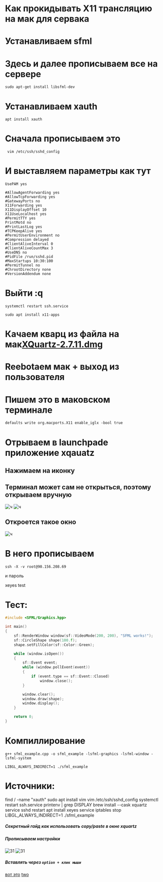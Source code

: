 # Как прокидывать X11 трансляцию на мак для сервака

# Устанавливаем sfml 
# Здесь и далее прописываем все на сервере
`sudo apt-get install libsfml-dev`
# Устанавливаем xauth
`apt install xauth`

# Сначала прописываем это
` vim /etc/ssh/sshd_config`

# И выставляем параметры как тут
```
UsePAM yes

#AllowAgentForwarding yes
#AllowTcpForwarding yes
#GatewayPorts no
X11Forwarding yes
X11DisplayOffset 10
X11UseLocalhost yes
#PermitTTY yes
PrintMotd no
#PrintLastLog yes
#TCPKeepAlive yes
#PermitUserEnvironment no
#Compression delayed
#ClientAliveInterval 0
#ClientAliveCountMax 3
#UseDNS no
#PidFile /run/sshd.pid
#MaxStartups 10:30:100
#PermitTunnel no
#ChrootDirectory none
#VersionAddendum none
```
# Выйти :q

`systemctl restart ssh.service`

`sudo apt install x11-apps`




# Качаем кварц из файла на мак[XQuartz-2.7.11.dmg](/XQuartz-2.7.11.dmg)

# Reebotаем мак + выход из пользователя

# Пишем это в маковском терминале
`defaults write org.macports.X11 enable_iglx -bool true`

# Отрываем в launchpadе приложение xqauatz
## Нажимаем на иконку

## Терминал может сам не открыться, поэтому открываем вручную
![ч](/images/74.png)
![ч](/images/75.png)
## Откроется такое окно
![ч](/images/76.png)

# В него прописываем 
`ssh -X -v root@90.156.208.69`

и пароль

xeyes test





# Тест:
```C++
#include <SFML/Graphics.hpp>

int main()
{
    sf::RenderWindow window(sf::VideoMode(200, 200), "SFML works!");
    sf::CircleShape shape(100.f);
    shape.setFillColor(sf::Color::Green);

    while (window.isOpen())
    {
        sf::Event event;
        while (window.pollEvent(event))
        {
            if (event.type == sf::Event::Closed)
                window.close();
        }

        window.clear();
        window.draw(shape);
        window.display();
    }

    return 0;
}
```

# Компиллирование
```g++ sfml_example.cpp -o sfml_example -lsfml-graphics -lsfml-window -lsfml-system```

`LIBGL_ALWAYS_INDIRECT=1 ./sfml_example`
# Источники:

find / -name "xauth"
 sudo apt install vim
 vim /etc/ssh/sshd_config
 systemctl restart ssh.service
 printenv | grep DISPLAY
 brew install --cask xquartz
 service sshd restart
 apt install xeyes
 service iptables stop
 LIBGL_ALWAYS_INDIRECT=1 ./sfml_example



 ##### Секретный гайд как использовать copy/paste в окне xquartz
 ##### Прописываем настройки
 ![31](/images/41.png)
 ![31](/images/42.png)
 ##### Вставлять через `option + клик мыши`



[вот это](https://www.businessnewsdaily.com/11035-how-to-use-x11-forwarding.html)
[two](https://unix.stackexchange.com/questions/429760/opengl-rendering-with-x11-forwarding)
